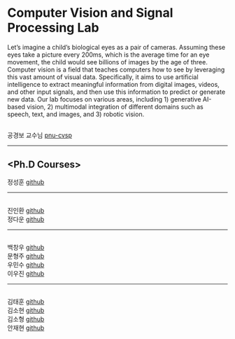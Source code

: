 # Computer Vision and Signal Processing Lab
 Let’s imagine a child’s biological eyes as a pair of cameras. Assuming these eyes take a picture every 200ms, which is the average time for an eye movement, the child would see billions of images by the age of three. Computer vision is a field that teaches computers how to see by leveraging this vast amount of visual data. Specifically, it aims to use artificial intelligence to extract meaningful information from digital images, videos, and other input signals, and then use this information to predict or generate new data.
  Our lab focuses on various areas, including 1) generative AI-based vision, 2) multimodal integration of different domains such as speech, text, and images, and 3) robotic vision.  
  
## <professor>
공경보 교수님 [pnu-cvsp](https://www.pnu-cvsp.com/prof)

---

## <Ph.D Courses>
정성훈 [github](https://github.com/currycurry915)

---

## <MS Courses>
진인환 [github](https://github.com/InHwanJin)  
정다운 [github](https://github.com/Da-OOn)

---

## <Integrated BS-MS Courses>
백창우 [github](https://github.com/higokri)  
문형주 [github](https://github.com/MHJ0208)  
우민수 [github](https://github.com/MinSooWoo123)  
이우진 [github](https://github.com/woojin1833)

---

## <Research Interns>
김태훈 [github](https://github.com/TriFullKim)  
김소현 [github](https://github.com/sohyeon53)  
김소형 [github](https://github.com/SohyeongKim-hub)  
안재현 [github](https://github.com/jaehyeon201924149)
